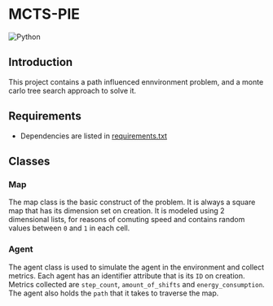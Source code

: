 # MCTS-PIE
![Python](https://img.shields.io/badge/python-3.13.1-blue)
## Introduction
This project contains a path influenced ennvironment problem, and a monte carlo tree search approach to solve it.

## Requirements
- Dependencies are listed in [requirements.txt](requirements.txt)

## Classes
### Map
The map class is the basic construct of the problem.
It is always a square map that has its dimension set on creation.
It is modeled using 2 dimensional lists, for reasons of comuting speed and contains random values between `0` and `1` in each cell.

### Agent
The agent class is used to simulate the agent in the environment and collect metrics.
Each agent has an identifier attribute that is its `ID` on creation.
Metrics collected are `step_count`, `amount_of_shifts` and `energy_consumption`.
The agent also holds the `path` that it takes to traverse the map.